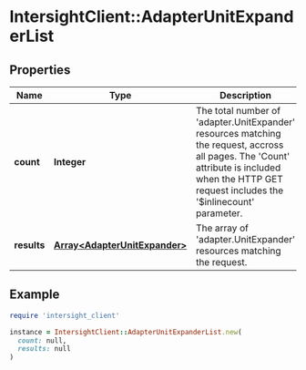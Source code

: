 # IntersightClient::AdapterUnitExpanderList

## Properties

| Name | Type | Description | Notes |
| ---- | ---- | ----------- | ----- |
| **count** | **Integer** | The total number of &#39;adapter.UnitExpander&#39; resources matching the request, accross all pages. The &#39;Count&#39; attribute is included when the HTTP GET request includes the &#39;$inlinecount&#39; parameter. | [optional] |
| **results** | [**Array&lt;AdapterUnitExpander&gt;**](AdapterUnitExpander.md) | The array of &#39;adapter.UnitExpander&#39; resources matching the request. | [optional] |

## Example

```ruby
require 'intersight_client'

instance = IntersightClient::AdapterUnitExpanderList.new(
  count: null,
  results: null
)
```

